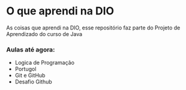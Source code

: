 # O que aprendi na DIO
As coisas que aprendi na DIO, esse repositório faz parte do Projeto de Aprendizado do curso de Java

### Aulas até agora:
 - Logica de Programação
 - Portugol
 - Git e GitHub
 - Desafio Github
